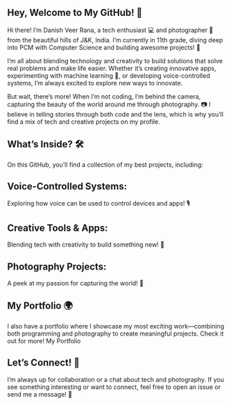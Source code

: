 ## Hey, Welcome to My GitHub! 🚀

Hi there! I’m Danish Veer Rana, a tech enthusiast 💻 and photographer 📸 from the beautiful hills of J&K, India. I’m currently in 11th grade, diving deep into PCM with Computer Science and building awesome projects! 🎉

I’m all about blending technology and creativity to build solutions that solve real problems and make life easier. Whether it’s creating innovative apps, experimenting with machine learning 🤖, or developing voice-controlled systems, I’m always excited to explore new ways to innovate.

But wait, there’s more! When I’m not coding, I’m behind the camera, capturing the beauty of the world around me through photography. 📷 I believe in telling stories through both code and the lens, which is why you’ll find a mix of tech and creative projects on my profile.

## What’s Inside? 🛠️ 

On this GitHub, you’ll find a collection of my best projects, including:

## Voice-Controlled Systems:
Exploring how voice can be used to control devices and apps! 🎙️

## Creative Tools & Apps: 
Blending tech with creativity to build something new! 🎨

## Photography Projects: 
A peek at my passion for capturing the world! 📸


## My Portfolio 🌍

I also have a portfolio where I showcase my most exciting work—combining both programming and photography to create meaningful projects. Check it out for more! My Portfolio

## Let’s Connect! 💬

I’m always up for collaboration or a chat about tech and photography. If you see something interesting or want to connect, feel free to open an issue or send me a message! 🚀
